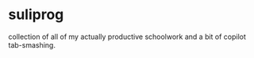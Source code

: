 # suliprog

collection of all of my actually productive schoolwork and a bit of copilot tab-smashing.